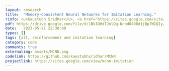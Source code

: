 ```yaml
---
layout: research
title:  "Memory-Consistent Neural Networks for Imitation Learning."
rinfo: <u>Kaustubh Sridhar</u>, <a href="https://sites.google.com/site/duttasouradeep39/">Souradeep Dutta</a>, <a href="https://www.seas.upenn.edu/~dineshj/">Dinesh Jayaraman</a>, <a href="https://www.seas.upenn.edu/~weimerj/research.html">James Weimer</a>, <a href="https://www.cis.upenn.edu/~lee/home/index.shtml">Insup Lee</a>. <ul>➥ Under review at International Conference on Learning Representations (ICLR) 2024.</ul> 
pdf: https://drive.google.com/file/d/1BkIQHdTJnlQq-Nnnd0400d1jBp7WIQIy/view
date:   2023-05-21 22:30:00
types: []
tags: [all, reinforcement and imitation learning]
category: code
comments: true
externalimg: assets/MCNN.png
codelink: https://github.com/kaustubhsridhar/MCNN
projectlink: https://sites.google.com/view/mcnn-imitation
---
```

